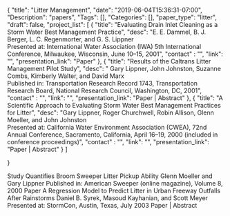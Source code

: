 {
	"title": "Litter Management",
	"date": "2019-06-04T15:36:31-07:00",
	"Description": "papers",
	"Tags": [],
	"Categories": [],
	"paper_type": "litter",
	"draft": false,
	"project_list": [
	{
		"title": "Evaluating Drain Inlet Cleaning as a Storm Water Best Management Practice",
		"desc": "E. E. Dammel, B. J. Berger, L. C. Regenmorter, and G. S. Lippner <br> Presented at: International Water Association (IWA) 5th International Conference, Milwaukee, Wisconsin, June 10–15, 2001",
		"contact" : "",
		"link": "",
		"presentation_link": "Paper"
	},
	{
		"title": "Results of the Caltrans Litter Management Pilot Study",
		"desc": " Gary Lippner, John Johnston, Suzanne Combs, Kimberly Walter, and David Marx <br> Published in: Transportation Research Record 1743, Transportation Research Board, National Research Council, Washington, DC, 2001",
		"contact" : "",
		"link": "",
		"presentation_link": "Paper | Abstract"	
	},
	{
		"title": "A Scientific Approach to Evaluating Storm Water Best Management Practices for Litter",
		"desc": "Gary Lippner, Roger Churchwell, Robin Allison, Glenn Moeller, and John Johnston <br> Presented at: California Water Environment Association (CWEA), 72nd Annual Conference, Sacramento, California, April 16–19, 2000 (included in conference proceedings)",
		"contact" : "",
		"link": "",
		"presentation_link": "Paper | Abstract"	
	}
	]

}

   

    
    

Study Quantifies Broom Sweeper Litter Pickup Ability
    Glenn Moeller and Gary Lippner
    Published in: American Sweeper (online magazine), Volume 8, 2000
    Paper
A Regression Model to Predict Litter in Urban Freeway Outfalls After Rainstorms
    Daniel B. Syrek, Masoud Kayhanian, and Scott Meyer
    Presented at: StormCon, Austin, Texas, July 2003
    Paper | Abstract